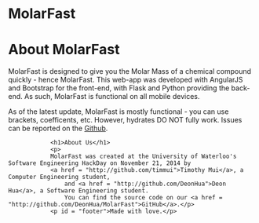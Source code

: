 MolarFast
=========
<h1>About MolarFast</h1>
				<p>
					MolarFast is designed to give you the Molar Mass of a chemical compound quickly - hence MolarFast.
					This web-app was developed with AngularJS and Bootstrap for the front-end, with Flask and Python providing the
					back-end. As such, MolarFast is functional on all mobile devices. 
				</p>
				<p>As of the latest update, MolarFast is mostly functional - you can use brackets, coefficents, etc. However, hydrates DO NOT fully work.
				Issues can be reported on the <a href = "https://github.com/DeonHua/MolarFast/issues">Github</a>.</p>
				
				<h1>About Us</h1>
				<p>
				MolarFast was created at the University of Waterloo's Software Engineering HackDay on November 21, 2014 by 
				<a href = "http://github.com/timmui">Timothy Mui</a>, a Computer Engineering student,
					and <a href = "http://github.com/DeonHua">Deon Hua</a>, a Software Engineering student.
					You can find the source code on our <a href = "http://github.com/DeonHua/MolarFast">GitHub</a>.</p>
				<p id = "footer">Made with love.</p>

